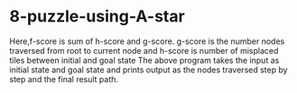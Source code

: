 # 8-puzzle-using-A-star

Here,f-score is sum of h-score and g-score.
g-score is the number nodes traversed from root to current node and h-score is number of misplaced tiles between initial and goal state
The above program takes the input as initial state and goal state
and prints output as the nodes traversed step by step and the final result path.
